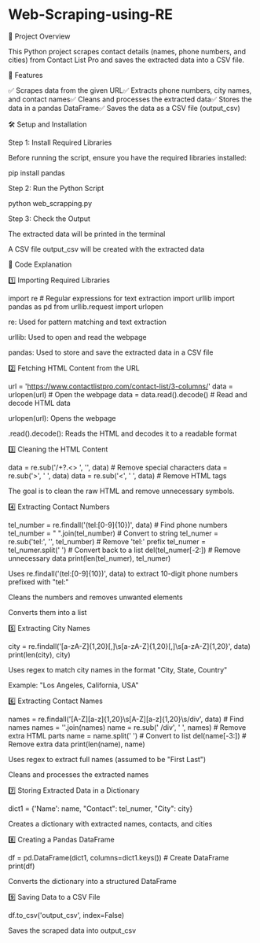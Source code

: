 # Web-Scraping-using-RE

📖 Project Overview

This Python project scrapes contact details (names, phone numbers, and cities) from Contact List Pro and saves the extracted data into a CSV file.

🔧 Features

✅ Scrapes data from the given URL✅ Extracts phone numbers, city names, and contact names✅ Cleans and processes the extracted data✅ Stores the data in a pandas DataFrame✅ Saves the data as a CSV file (output_csv)

🛠️ Setup and Installation

Step 1: Install Required Libraries

Before running the script, ensure you have the required libraries installed:

pip install pandas

Step 2: Run the Python Script

python web_scrapping.py

Step 3: Check the Output

The extracted data will be printed in the terminal

A CSV file output_csv will be created with the extracted data

📜 Code Explanation

1️⃣ Importing Required Libraries

import re  # Regular expressions for text extraction
import urllib
import pandas as pd
from urllib.request import urlopen

re: Used for pattern matching and text extraction

urllib: Used to open and read the webpage

pandas: Used to store and save the extracted data in a CSV file

2️⃣ Fetching HTML Content from the URL

url = 'https://www.contactlistpro.com/contact-list/3-columns/'
data = urlopen(url)  # Open the webpage
data = data.read().decode()  # Read and decode HTML data

urlopen(url): Opens the webpage

.read().decode(): Reads the HTML and decodes it to a readable format

3️⃣ Cleaning the HTML Content

data = re.sub('/+?.<>
', '', data)  # Remove special characters
data = re.sub('>', ' ', data)
data = re.sub('<', ' ', data)  # Remove HTML tags

The goal is to clean the raw HTML and remove unnecessary symbols.

4️⃣ Extracting Contact Numbers

tel_number = re.findall('(tel:[0-9]{10})', data)  # Find phone numbers
tel_number = " ".join(tel_number)  # Convert to string
tel_numer = re.sub('tel:', '', tel_number)  # Remove 'tel:' prefix
tel_numer = tel_numer.split(' ')  # Convert back to a list
del(tel_numer[-2:])  # Remove unnecessary data
print(len(tel_numer), tel_numer)

Uses re.findall('(tel:[0-9]{10})', data) to extract 10-digit phone numbers prefixed with "tel:"

Cleans the numbers and removes unwanted elements

Converts them into a list

5️⃣ Extracting City Names

city = re.findall('[a-zA-Z]{1,20}[,]\s[a-zA-Z]{1,20}[,]\s[a-zA-Z]{1,20}', data)
print(len(city), city)

Uses regex to match city names in the format "City, State, Country"

Example: "Los Angeles, California, USA"

6️⃣ Extracting Contact Names

names = re.findall('[A-Z][a-z]{1,20}\s[A-Z][a-z]{1,20}\s/div', data)  # Find names
names = ''.join(names)
name = re.sub(' /div', '  ', names)  # Remove extra HTML parts
name = name.split('  ')  # Convert to list
del(name[-3:])  # Remove extra data
print(len(name), name)

Uses regex to extract full names (assumed to be "First Last")

Cleans and processes the extracted names

7️⃣ Storing Extracted Data in a Dictionary

dict1 = {'Name': name, "Contact": tel_numer, "City": city}

Creates a dictionary with extracted names, contacts, and cities

8️⃣ Creating a Pandas DataFrame

df = pd.DataFrame(dict1, columns=dict1.keys())  # Create DataFrame
print(df)

Converts the dictionary into a structured DataFrame

9️⃣ Saving Data to a CSV File

df.to_csv('output_csv', index=False)

Saves the scraped data into output_csv
